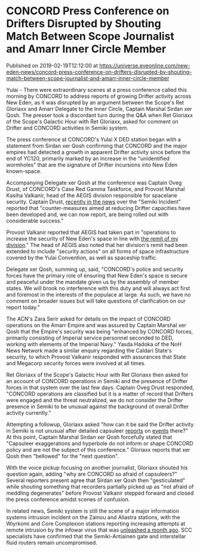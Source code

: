 # CONCORD Press Conference on Drifters Disrupted by Shouting Match Between Scope Journalist and Amarr Inner Circle Member
Published on 2019-02-19T12:12:00 at https://universe.eveonline.com/new-eden-news/concord-press-conference-on-drifters-disrupted-by-shouting-match-between-scope-journalist-and-amarr-inner-circle-member

Yulai - There were extraordinary scenes at a press conference called this morning by CONCORD to address reports of growing Drifter activity across New Eden, as it was disrupted by an argument between the Scope's Ret Gloriaxx and Amarr Delegate to the Inner Circle, Captain Marshal Sirdan xer Qosh. The presser took a discordant turn during the Q&A when Ret Gloriaxx of the Scope's Galactic Hour with Ret Gloriaxx, asked for comment on Drifter and CONCORD activities in Semiki system.

The press conference at CONCORD's Yulai X DED station began with a statement from Sirdan xer Qosh confirming that CONCORD and the major empires had detected a growth in apparent Drifter activity since before the end of YC120, primarily marked by an increase in the "unidentified wormholes" that are the signature of Drifter incursions into New Eden known-space.

Accompanying Delegate xer Qosh at the conference was Captain Oveg Drust, of CONCORD's Case Red Gamma Taskforce, and Provost Marshal Kasiha Valkanir, head of the AEGIS division responsible for spacelane security. Captain Drust, [recently in the news](https://community.eveonline.com/news/news-channels/world-news/ishukone-and-cep-battle-saro-in-concord-assembly-over-dangerous-research-materials/) over the "Semiki Incident" reported that "counter-measures aimed at reducing Drifter capacities have been developed and, we can now report, are being rolled out with considerable success."

Provost Valkanir reported that AEGIS had taken part in "operations to increase the security of New Eden's space in line with [the remit of my division](https://community.eveonline.com/news/news-channels/world-news/aegis-concord-division-formed-to-bolster-spacelane-security-and-combat-hijackers/)." The head of AEGIS also noted that her division's remit had been extended to include "security actions" on all forms of space infrastructure covered by the Yulai Convention, as well as spaceship traffic.

Delegate xer Qosh, summing up, said, "CONCORD's police and security forces have the primary role of ensuring that New Eden's space is secure and peaceful under the mandate given us by the assembly of member states. We will brook no interference with this duty and will always act first and foremost in the interests of the populace at large. As such, we have no comment on broader issues but will take questions of clarification on our report today."

The ACN's Zara Serir asked for details on the impact of CONCORD operations on the Amarr Empire and was assured by Captain Marshal xer Qosh that the Empire's security was being "enhanced by CONCORD forces, primarily consisting of Imperial service personnel seconded to DED, working with elements of the Imperial Navy." Yasda Hadoka of the NoH News Network made a similar enquiry regarding the Caldari State's security, to which Provost Valkanir responded with assurances that State and Megacorp security forces were involved at all times.

Ret Gloriaxx of the Scope's Galactic Hour with Ret Gloriaxx then asked for an account of CONCORD operations in Semiki and the presence of Drifter forces in that system over the last few days. Captain Oveg Drust responded, "CONCORD operations are classified but it is a matter of record that Drifters were engaged and the threat neutralized, we do not consider the Drifter presence in Semiki to be unusual against the background of overall Drifter activity currently."

Attempting a followup, Gloriaxx asked "how can it be said the Drifter activity in Semiki is not unusual after detailed capsuleer [reports](https://www.youtube.com/watch?v=fNZ24XDQzX8) on [events](https://www.youtube.com/watch?v=KmZ6NwasqiA) there?" At this point, Captain Marshal Sirdan xer Qosh forcefully stated that "Capsuleer exaggerations and hyperbole do not inform or shape CONCORD policy and are not the subject of this conference." Gloriaxx reports that xer Qosh then "bellowed" for the "next question".

With the voice pickup focusing on another journalist, Gloriaxx shouted his question again, adding "why are CONCORD so afraid of capsuleers?" Several reporters present agree that Sirdan xer Qosh then "gesticulated" while shouting something that recorders partially picked up as "not afraid of meddling degenerates" before Provost Valkanir stepped forward and closed the press conference amidst scenes of confusion.

In related news, Semiki system is still the scene of a major information systems intrusion incident on the Zainou and Aliastra stations, with the Wiyrkomi and Core Complexion stations reporting increasing attempts at remote intrusion by the infowar virus that was [unleashed a month ago](https://community.eveonline.com/news/news-channels/world-news/semiki-zainou-biohazard-containment-compromised/). SCC specialists have confirmed that the Semiki-Antiainen gate and interstellar fluid routers remain uncompromised.
